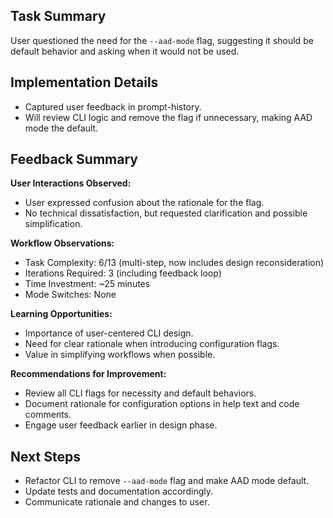 ## Task Summary
User questioned the need for the `--aad-mode` flag, suggesting it should be default behavior and asking when it would not be used.

## Implementation Details
- Captured user feedback in prompt-history.
- Will review CLI logic and remove the flag if unnecessary, making AAD mode the default.

## Feedback Summary
**User Interactions Observed:**
- User expressed confusion about the rationale for the flag.
- No technical dissatisfaction, but requested clarification and possible simplification.

**Workflow Observations:**
- Task Complexity: 6/13 (multi-step, now includes design reconsideration)
- Iterations Required: 3 (including feedback loop)
- Time Investment: ~25 minutes
- Mode Switches: None

**Learning Opportunities:**
- Importance of user-centered CLI design.
- Need for clear rationale when introducing configuration flags.
- Value in simplifying workflows when possible.

**Recommendations for Improvement:**
- Review all CLI flags for necessity and default behaviors.
- Document rationale for configuration options in help text and code comments.
- Engage user feedback earlier in design phase.

## Next Steps
- Refactor CLI to remove `--aad-mode` flag and make AAD mode default.
- Update tests and documentation accordingly.
- Communicate rationale and changes to user.